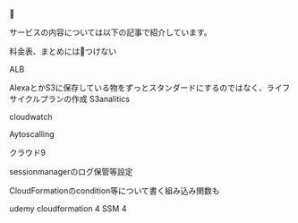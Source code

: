 
🔗

サービスの内容については以下の記事で紹介しています。

料金表、まとめには🔗つけない





ALB


AlexaとかS3に保存している物をずっとスタンダードにするのではなく、ライフサイクルプランの作成
S3analitics


cloudwatch


Aytoscalling


クラウド9


sessionmanagerのログ保管等設定


CloudFormationのcondition等について書く組み込み関数も


udemy
cloudformation 4
SSM 4